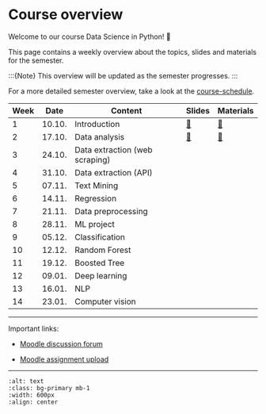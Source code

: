 # Course overview


Welcome to our course Data Science in Python! 👋  

This page contains a weekly overview about the topics, slides and materials for the semester.

:::{Note}
This overview will be updated as the semester progresses.
:::

For a more detailed semester overview, take a look at the [course-schedule](../docs/course-schedule.md). 


|	Week	|	Date	|	Content	|	Slides	|	Materials	|	
|	---	|	---	|	---	|	---	|	---	|	
|	1	|	10.10.	|	Introduction	|	[📑](https://drive.google.com/file/d/1-MhFzAXL9l0z1381-DaqW63GFWsw_epQ/view?usp=sharing)	|	[📁](../weeks/week1.md)	|	
|	2	|	17.10.	|	Data analysis	|	[📑](https://drive.google.com/file/d/1-P-0r1sXlAoEj1CpGKu2JoFQg_0aICR-/view?usp=sharing)	|	[📁](../weeks/week2.md)	|	
|	3	|	24.10.	|	Data extraction (web scraping)	|		|		|	
|	4	|	31.10.	|	Data extraction (API)	|		|		|	
|	5	|	07.11.	|	Text Mining	|		|		|	
|	6	|	14.11.	|	Regression	|		|		|	
|	7	|	21.11.	|	Data preprocessing	|		|		|	
|	8	|	28.11.	|	ML project 	|		|		|	
|	9	|	05.12.	|	Classification	|		|		|	
|	10	|	12.12.	|	Random Forest	|		|		|	
|	11	|	19.12.	|	Boosted Tree	|		|		|	
|	12	|	09.01.	|	Deep learning	|		|		|	
|	13	|	16.01.	|	NLP	|		|		|	
|	14	|	23.01.	|	Computer vision	|		|		|			

---

Important links:

- [Moodle discussion forum](https://e-learning.hdm-stuttgart.de/moodle/mod/forum/view.php?id=261274)

- [Moodle assignment upload](https://e-learning.hdm-stuttgart.de/moodle/course/view.php?id=9455#section-2)

---


```{image} ../_static/img/course-overview.png
:alt: text
:class: bg-primary mb-1
:width: 600px
:align: center
```

